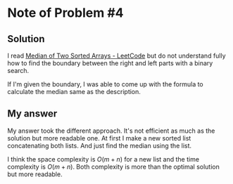 # Note of Problem #4

## Solution

I read [Median of Two Sorted Arrays - LeetCode](https://leetcode.com/problems/median-of-two-sorted-arrays/solution/) but do not understand fully how to find the boundary between the right and left parts with a binary search.

If I'm given the boundary, I was able to come up with the formula to calculate the median same as the description.

## My answer

My answer took the different approach. It's not efficient as much as the solution but more readable one. At first I make a new sorted list concatenating both lists. And just find the median using the list.

I think the space complexity is $O(m+n)$ for a new list and the time complexity is $O(m+n)$. Both complexity is more than the optimal solution but more readable.
